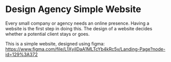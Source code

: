 # Design Agency Simple Website

Every small company or agency needs an online presence. Having a website is the first step in doing this. The design of a website decides whether a potential client stays or goes. 

This is a simple website, designed using figma: https://www.figma.com/file/L1XyiIDaA1MLTcYb4kRc5v/Landing-Page?node-id=129%3A372




